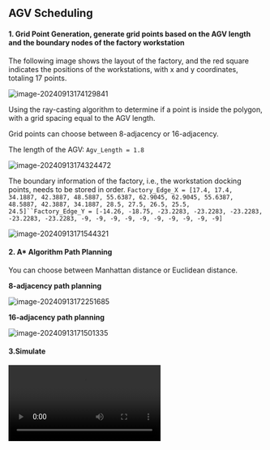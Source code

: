 ## AGV Scheduling

#### 1. Grid Point Generation, generate grid points based on the AGV length and the boundary nodes of the factory workstation

The following image shows the layout of the factory, and the red square indicates the positions of the workstations, with x and y coordinates, totaling 17 points.

![image-20240913174129841](https://gitee.com/xiahuayan/public-image-lab/raw/master/img/202409131741715.png)

Using the ray-casting algorithm to determine if a point is inside the polygon, with a grid spacing equal to the AGV length.

Grid points can choose between 8-adjacency or 16-adjacency.

The length of the AGV: `Agv_Length = 1.8`

![image-20240913174324472](https://gitee.com/xiahuayan/public-image-lab/raw/master/img/202409131743874.png)

The boundary information of the factory, i.e., the workstation docking points, needs to be stored in order. `Factory_Edge_X = [17.4, 17.4, 34.1887, 42.3887, 48.5887, 55.6387, 62.9045, 62.9045, 55.6387, 48.5887, 42.3887, 34.1887, 28.5, 27.5, 26.5, 25.5, 24.5]``Factory_Edge_Y = [-14.26, -18.75, -23.2283, -23.2283, -23.2283, -23.2283, -23.2283, -9, -9, -9, -9, -9, -9, -9, -9, -9, -9]`

![image-20240913171544321](https://gitee.com/xiahuayan/public-image-lab/raw/master/img/202409131715187.png)

#### 2. A* Algorithm Path Planning

You can choose between Manhattan distance or Euclidean distance.

**8-adjacency path planning**

![image-20240913172251685](https://gitee.com/xiahuayan/public-image-lab/raw/master/img/202409131722691.png)

**16-adjacency path planning**

![image-20240913171501335](https://gitee.com/xiahuayan/public-image-lab/raw/master/img/202409131715537.png)







#### 3.Simulate

<video src="./output/output_video_10agv.mp4"></video>



